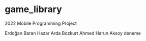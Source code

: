 # game_library
2022 Mobile Programming Project

Erdoğan Baran Hazar
Arda Bozkurt
Ahmed Harun Aksoy
deneme
